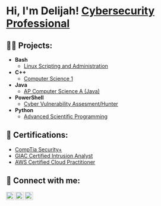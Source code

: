 <h1>Hi, I'm Delijah! <a href="https://www.linkedin.com/in/delijahjoseph">Cybersecurity Professional</a>

<h2>👨‍💻 Projects:</h2>

- <b>Bash</b>
  - [Linux Scripting and Administration](https://github.com/joshmadakor1/4chan-Image-Analysis-Middleware-C964)
- <b>C++</b>
  - [Computer Science 1](https://github.com/DelijahJ/ComputerScience_1)
- <b>Java</b>
  - [AP Computer Science A (Java)](https://github.com/joshmadakor1/Algorithms-Practice)
- <b>PowerShell</b>
  - [Cyber Vulnerability Assesment/Hunter](https://github.com/DelijahJ/Powershell)
- <b>Python</b>
  - [Advanced Scientific Programming](https://github.com/joshmadakor1/Package-Delivery-Pathfinding-Algorithm)
  
<h2>📃 Certifications:</h2>

  - [CompTia Security+](https://www.credly.com/badges/857fadeb-b93a-4f0a-9327-b4c477a28059/public_url)
  - [GIAC Certified Intrusion Analyst](https://www.credly.com/badges/857fadeb-b93a-4f0a-9327-b4c477a28059/public_url)
  - [AWS Certified Cloud Practitioner](https://www.credly.com/badges/857fadeb-b93a-4f0a-9327-b4c477a28059/public_url)
  
<h2> 🤳 Connect with me:</h2>

[<img align="left" alt="JoshMadakor | Twitter" width="22px" src="https://cdn.jsdelivr.net/npm/simple-icons@v3/icons/twitter.svg" />][twitter]
[<img align="left" alt="DelijahJoseph | LinkedIn" width="22px" src="https://cdn.jsdelivr.net/npm/simple-icons@v3/icons/linkedin.svg" />][linkedin]
[<img align="left" alt="JoshMadakor | Instagram" width="22px" src="https://cdn.jsdelivr.net/npm/simple-icons@v3/icons/instagram.svg" />][instagram]

[twitter]: https://https://twitter.com/DelijahJoseph
[instagram]: https://https://www.instagram.com/delijah1/
[linkedin]: https://www.linkedin.com/in/delijahjoseph

